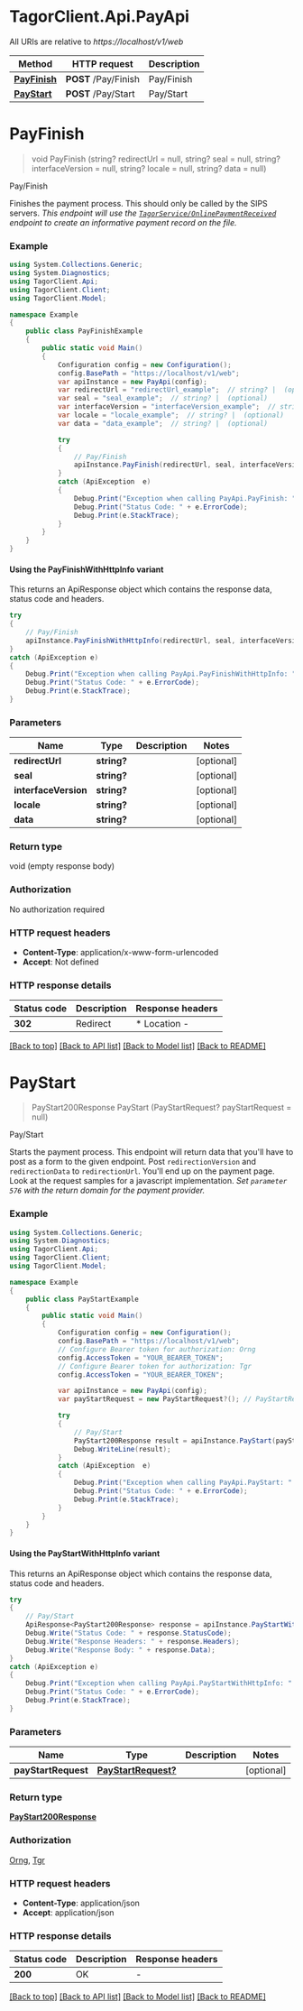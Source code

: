 # TagorClient.Api.PayApi

All URIs are relative to *https://localhost/v1/web*

| Method | HTTP request | Description |
|--------|--------------|-------------|
| [**PayFinish**](PayApi.md#payfinish) | **POST** /Pay/Finish | Pay/Finish |
| [**PayStart**](PayApi.md#paystart) | **POST** /Pay/Start | Pay/Start |

<a id="payfinish"></a>
# **PayFinish**
> void PayFinish (string? redirectUrl = null, string? seal = null, string? interfaceVersion = null, string? locale = null, string? data = null)

Pay/Finish

Finishes the payment process. This should only be called by the SIPS servers.  _This endpoint will use the [`TagorService/OnlinePaymentReceived`](#operation/TagorServiceOnlinePaymentReceived) endpoint to create an informative payment record on the file._

### Example
```csharp
using System.Collections.Generic;
using System.Diagnostics;
using TagorClient.Api;
using TagorClient.Client;
using TagorClient.Model;

namespace Example
{
    public class PayFinishExample
    {
        public static void Main()
        {
            Configuration config = new Configuration();
            config.BasePath = "https://localhost/v1/web";
            var apiInstance = new PayApi(config);
            var redirectUrl = "redirectUrl_example";  // string? |  (optional) 
            var seal = "seal_example";  // string? |  (optional) 
            var interfaceVersion = "interfaceVersion_example";  // string? |  (optional) 
            var locale = "locale_example";  // string? |  (optional) 
            var data = "data_example";  // string? |  (optional) 

            try
            {
                // Pay/Finish
                apiInstance.PayFinish(redirectUrl, seal, interfaceVersion, locale, data);
            }
            catch (ApiException  e)
            {
                Debug.Print("Exception when calling PayApi.PayFinish: " + e.Message);
                Debug.Print("Status Code: " + e.ErrorCode);
                Debug.Print(e.StackTrace);
            }
        }
    }
}
```

#### Using the PayFinishWithHttpInfo variant
This returns an ApiResponse object which contains the response data, status code and headers.

```csharp
try
{
    // Pay/Finish
    apiInstance.PayFinishWithHttpInfo(redirectUrl, seal, interfaceVersion, locale, data);
}
catch (ApiException e)
{
    Debug.Print("Exception when calling PayApi.PayFinishWithHttpInfo: " + e.Message);
    Debug.Print("Status Code: " + e.ErrorCode);
    Debug.Print(e.StackTrace);
}
```

### Parameters

| Name | Type | Description | Notes |
|------|------|-------------|-------|
| **redirectUrl** | **string?** |  | [optional]  |
| **seal** | **string?** |  | [optional]  |
| **interfaceVersion** | **string?** |  | [optional]  |
| **locale** | **string?** |  | [optional]  |
| **data** | **string?** |  | [optional]  |

### Return type

void (empty response body)

### Authorization

No authorization required

### HTTP request headers

 - **Content-Type**: application/x-www-form-urlencoded
 - **Accept**: Not defined


### HTTP response details
| Status code | Description | Response headers |
|-------------|-------------|------------------|
| **302** | Redirect |  * Location -  <br>  |

[[Back to top]](#) [[Back to API list]](../README.md#documentation-for-api-endpoints) [[Back to Model list]](../README.md#documentation-for-models) [[Back to README]](../README.md)

<a id="paystart"></a>
# **PayStart**
> PayStart200Response PayStart (PayStartRequest? payStartRequest = null)

Pay/Start

Starts the payment process. This endpoint will return data that you'll have to post as a form to the given endpoint. Post `redirectionVersion` and `redirectionData` to `redirectionUrl`. You'll end up on the payment page. Look at the request samples for a javascript implementation.  _Set `parameter 576` with the return domain for the payment provider._

### Example
```csharp
using System.Collections.Generic;
using System.Diagnostics;
using TagorClient.Api;
using TagorClient.Client;
using TagorClient.Model;

namespace Example
{
    public class PayStartExample
    {
        public static void Main()
        {
            Configuration config = new Configuration();
            config.BasePath = "https://localhost/v1/web";
            // Configure Bearer token for authorization: Orng
            config.AccessToken = "YOUR_BEARER_TOKEN";
            // Configure Bearer token for authorization: Tgr
            config.AccessToken = "YOUR_BEARER_TOKEN";

            var apiInstance = new PayApi(config);
            var payStartRequest = new PayStartRequest?(); // PayStartRequest? |  (optional) 

            try
            {
                // Pay/Start
                PayStart200Response result = apiInstance.PayStart(payStartRequest);
                Debug.WriteLine(result);
            }
            catch (ApiException  e)
            {
                Debug.Print("Exception when calling PayApi.PayStart: " + e.Message);
                Debug.Print("Status Code: " + e.ErrorCode);
                Debug.Print(e.StackTrace);
            }
        }
    }
}
```

#### Using the PayStartWithHttpInfo variant
This returns an ApiResponse object which contains the response data, status code and headers.

```csharp
try
{
    // Pay/Start
    ApiResponse<PayStart200Response> response = apiInstance.PayStartWithHttpInfo(payStartRequest);
    Debug.Write("Status Code: " + response.StatusCode);
    Debug.Write("Response Headers: " + response.Headers);
    Debug.Write("Response Body: " + response.Data);
}
catch (ApiException e)
{
    Debug.Print("Exception when calling PayApi.PayStartWithHttpInfo: " + e.Message);
    Debug.Print("Status Code: " + e.ErrorCode);
    Debug.Print(e.StackTrace);
}
```

### Parameters

| Name | Type | Description | Notes |
|------|------|-------------|-------|
| **payStartRequest** | [**PayStartRequest?**](PayStartRequest?.md) |  | [optional]  |

### Return type

[**PayStart200Response**](PayStart200Response.md)

### Authorization

[Orng](../README.md#Orng), [Tgr](../README.md#Tgr)

### HTTP request headers

 - **Content-Type**: application/json
 - **Accept**: application/json


### HTTP response details
| Status code | Description | Response headers |
|-------------|-------------|------------------|
| **200** | OK |  -  |

[[Back to top]](#) [[Back to API list]](../README.md#documentation-for-api-endpoints) [[Back to Model list]](../README.md#documentation-for-models) [[Back to README]](../README.md)

